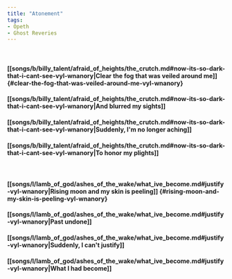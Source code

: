 ```yaml
---
title: "Atonement"
tags:
- Opeth
- Ghost Reveries
---
```

&nbsp;
#### [[songs/b/billy_talent/afraid_of_heights/the_crutch.md#now-its-so-dark-that-i-cant-see-vyl-wnanory|Clear the fog that was veiled around me]] {#clear-the-fog-that-was-veiled-around-me-vyl-wnanory}
#### [[songs/b/billy_talent/afraid_of_heights/the_crutch.md#now-its-so-dark-that-i-cant-see-vyl-wnanory|And blurred my sights]]
#### [[songs/b/billy_talent/afraid_of_heights/the_crutch.md#now-its-so-dark-that-i-cant-see-vyl-wnanory|Suddenly, I'm no longer aching]]
#### [[songs/b/billy_talent/afraid_of_heights/the_crutch.md#now-its-so-dark-that-i-cant-see-vyl-wnanory|To honor my plights]]
&nbsp;
#### [[songs/l/lamb_of_god/ashes_of_the_wake/what_ive_become.md#justify-vyl-wnanory|Rising moon and my skin is peeling]] {#rising-moon-and-my-skin-is-peeling-vyl-wnanory}
#### [[songs/l/lamb_of_god/ashes_of_the_wake/what_ive_become.md#justify-vyl-wnanory|Past undone]]
#### [[songs/l/lamb_of_god/ashes_of_the_wake/what_ive_become.md#justify-vyl-wnanory|Suddenly, I can't justify]]
#### [[songs/l/lamb_of_god/ashes_of_the_wake/what_ive_become.md#justify-vyl-wnanory|What I had become]]
